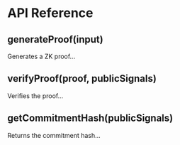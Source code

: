 # API Reference

## generateProof(input)
Generates a ZK proof...

## verifyProof(proof, publicSignals)
Verifies the proof...

## getCommitmentHash(publicSignals)
Returns the commitment hash...